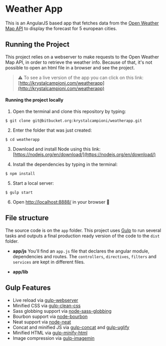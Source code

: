 # Weather App

This is an AngularJS based app that fetches data from the [Open Weather Map API](http://openweathermap.org/) to display the forecast for 5 european cities.

## Running the Project
This project relies on a webserver to make requests to the Open Weather Map API, in order to retrieve the weather info. Because of that, it's not possible to open an html file in a browser and see the project.

> ⚠️ To see a live version of the app you can click on this link: [http://krystalcampioni.com/weatherapp](http://krystalcampioni.com/weatherapp)

#### Running the project locally
1. Open the terminal and clone this repository by typing:

 `$ git clone git@bitbucket.org:krystalcampioni/weatherapp.git`

2. Enter the folder that was just created:

  `$ cd weatherapp`

3. Download and install Node using this link:
  [https://nodejs.org/en/download/](https://nodejs.org/en/download/)

4. Install the dependencies by typing in the terminal:

  `$ npm install`

5. Start a local server:

  `$ gulp start`

6. Open [http://localhost:8888/](http://localhost:8888/) in your browser 🚀

## File structure
The source code is on the `app` folder. This project uses [Gulp](http://gulpjs.com/) to run several tasks and outputs a final production ready version of the code to the `dist` folder.

* **app/js**
You'll find an `app.js` file that declares the angular module, dependencies and routes. The `controllers`, `directives`, `filters` and `services` are kept in different files.

* **app/lib** 



## Gulp Features
 - Live reload via [gulp-webserver](https://www.npmjs.com/package/gulp-webserver)
 - Minified CSS via [gulp-clean-css](https://www.npmjs.com/package/gulp-clean-css)
 - Sass globbing support via [node-sass-globbing](https://www.npmjs.com/package/node-sass-globbing)
 - Bourbon support via [node-bourbon](https://www.npmjs.com/package/node-bourbon)
 - Neat support via [node-neat](https://www.npmjs.com/package/node-neat)
 - Concat and minified JS via [gulp-concat](https://www.npmjs.com/package/gulp-concat) and [gulp-uglify](https://www.npmjs.com/package/gulp-uglify)
 - Minified HTML via [gulp-minify-html](https://www.npmjs.com/package/gulp-minify-html)
 - Image compression via [gulp-imagemin](https://github.com/sindresorhus/gulp-imagemin)
